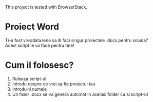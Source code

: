 This project is tested with BrowserStack.
# Proiect Word
Ti-a fost vreodata lene sa iti faci singur proiectele .docx pentru scoala?
Acest script le va face pentru tine!
# Cum il folosesc?
1. Ruleaza script-ul
2. Introdu despre ce vrei sa fie proiectul tau
3. Introdu-ti numele
4. Un fisier .docx se va genera automat in acelasi folder ca si script-ul 
